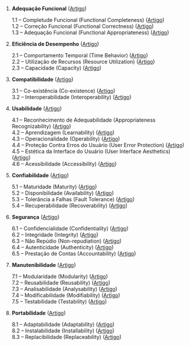 1. **Adequação Funcional**  ([Artigo](https://github.com/mateusfaustino/ISO-IEC-25010/blob/master/02%20-%20Caracter%C3%ADsticas/01%20-%20Adequa%C3%A7%C3%A3o%20funcional/00%20-%20Adequa%C3%A7%C3%A3o%20funcional.md))
   
    1.1 – Completude Funcional (Functional Completeness) ([Artigo](https://github.com/mateusfaustino/ISO-IEC-25010/blob/master/02%20-%20Caracter%C3%ADsticas/01%20-%20Adequa%C3%A7%C3%A3o%20funcional/1.1%20%E2%80%93%20Completude%20Funcional%20(Functional%20Completeness).md))  
    1.2 – Correção Funcional (Functional Correctness) ([Artigo](https://github.com/mateusfaustino/ISO-IEC-25010/blob/master/02%20-%20Caracter%C3%ADsticas/01%20-%20Adequa%C3%A7%C3%A3o%20funcional/1.2%20%E2%80%93%20Corre%C3%A7%C3%A3o%20Funcional%20(Functional%20Correctness).md))  
    1.3 – Adequação Funcional (Functional Appropriateness) ([Artigo](https://github.com/mateusfaustino/ISO-IEC-25010/blob/master/02%20-%20Caracter%C3%ADsticas/01%20-%20Adequa%C3%A7%C3%A3o%20funcional/1.3%20%E2%80%93%20Adequa%C3%A7%C3%A3o%20Funcional%20(Functional%20Appropriateness).md))
    
2. **Eficiência de Desempenho** ([Artigo](https://github.com/mateusfaustino/ISO-IEC-25010/blob/master/02%20-%20Caracter%C3%ADsticas/02%20-%20Efici%C3%AAncia%20de%20Desempenho/00%20-%20Efici%C3%AAncia%20de%20Desempenho.md))
   
     
    2.1 – Comportamento Temporal (Time Behavior) ([Artigo](https://github.com/mateusfaustino/ISO-IEC-25010/blob/master/02%20-%20Caracter%C3%ADsticas/02%20-%20Efici%C3%AAncia%20de%20Desempenho/2.1%20%E2%80%93%20Comportamento%20Temporal%20(Time%20Behavior).md))  
    2.2 – Utilização de Recursos (Resource Utilization) ([Artigo](https://github.com/mateusfaustino/ISO-IEC-25010/blob/master/02%20-%20Caracter%C3%ADsticas/02%20-%20Efici%C3%AAncia%20de%20Desempenho/2.2%20%E2%80%93%20Utiliza%C3%A7%C3%A3o%20de%20Recursos%20(Resource%20Utilization).md))  
    2.3 – Capacidade (Capacity) ([Artigo](https://github.com/mateusfaustino/ISO-IEC-25010/blob/master/02%20-%20Caracter%C3%ADsticas/02%20-%20Efici%C3%AAncia%20de%20Desempenho/2.3%20%E2%80%93%20Capacidade%20(Capacity).md))
    
3. **Compatibilidade**  ([Artigo](https://github.com/mateusfaustino/ISO-IEC-25010/blob/master/02%20-%20Caracter%C3%ADsticas/03%20-%20Compatibilidade/00%20-%20Compatibilidade.md))
   
     
    3.1 – Co-existência (Co-existence) ([Artigo](https://github.com/mateusfaustino/ISO-IEC-25010/blob/master/02%20-%20Caracter%C3%ADsticas/03%20-%20Compatibilidade/3.1%20%E2%80%93%20Co-exist%C3%AAncia%20(Co-existence).md))  
    3.2 – Interoperabilidade (Interoperability) ([Artigo](https://github.com/mateusfaustino/ISO-IEC-25010/blob/master/02%20-%20Caracter%C3%ADsticas/03%20-%20Compatibilidade/3.2%20%E2%80%93%20Interoperabilidade%20(Interoperability).md))
    
4. **Usabilidade**  ([Artigo](https://github.com/mateusfaustino/ISO-IEC-25010/blob/master/02%20-%20Caracter%C3%ADsticas/04%20-%20Usabilidade/00%20-%20Usabilidade.md))
   
     
    4.1 – Reconhecimento de Adequabilidade (Appropriateness Recognizability) ([Artigo](https://github.com/mateusfaustino/ISO-IEC-25010/blob/master/02%20-%20Caracter%C3%ADsticas/04%20-%20Usabilidade/4.1%20%E2%80%93%20Reconhecimento%20de%20Adequabilidade%20(Appropriateness%20Recognizability).md))  
    4.2 – Aprendizagem (Learnability) ([Artigo](https://github.com/mateusfaustino/ISO-IEC-25010/blob/master/02%20-%20Caracter%C3%ADsticas/04%20-%20Usabilidade/4.2%20%E2%80%93%20Aprendizagem%20(Learnability).md))  
    4.3 – Operacionalidade (Operability) ([Artigo](https://github.com/mateusfaustino/ISO-IEC-25010/blob/master/02%20-%20Caracter%C3%ADsticas/04%20-%20Usabilidade/4.3%20%E2%80%93%20Operacionalidade%20(Operability).md))  
    4.4 – Proteção Contra Erros do Usuário (User Error Protection) ([Artigo](https://github.com/mateusfaustino/ISO-IEC-25010/blob/master/02%20-%20Caracter%C3%ADsticas/04%20-%20Usabilidade/4.4%20%E2%80%93%20Prote%C3%A7%C3%A3o%20Contra%20Erros%20do%20Usu%C3%A1rio%20(User%20Error%20Protection).md))  
    4.5 – Estética da Interface do Usuário (User Interface Aesthetics) ([Artigo](https://github.com/mateusfaustino/ISO-IEC-25010/blob/master/02%20-%20Caracter%C3%ADsticas/04%20-%20Usabilidade/4.5%20%E2%80%93%20Est%C3%A9tica%20da%20Interface%20do%20Usu%C3%A1rio%20(User%20Interface%20Aesthetics).md))  
    4.6 – Acessibilidade (Accessibility) ([Artigo](https://github.com/mateusfaustino/ISO-IEC-25010/blob/master/02%20-%20Caracter%C3%ADsticas/04%20-%20Usabilidade/4.6%20%E2%80%93%20Acessibilidade%20(Accessibility).md))
    
5. **Confiabilidade**  ([Artigo](https://github.com/mateusfaustino/ISO-IEC-25010/blob/master/02%20-%20Caracter%C3%ADsticas/05%20-%20Confiabilidade/00%20-%20Confiabilidade.md))
   
     
    5.1 – Maturidade (Maturity) ([Artigo](https://github.com/mateusfaustino/ISO-IEC-25010/blob/master/02%20-%20Caracter%C3%ADsticas/05%20-%20Confiabilidade/5.1%20%E2%80%93%20Maturidade%20(Maturity).md))  
    5.2 – Disponibilidade (Availability) ([Artigo](https://github.com/mateusfaustino/ISO-IEC-25010/blob/master/02%20-%20Caracter%C3%ADsticas/05%20-%20Confiabilidade/5.2%20%E2%80%93%20Disponibilidade%20(Availability).md))  
    5.3 – Tolerância a Falhas (Fault Tolerance) ([Artigo](https://github.com/mateusfaustino/ISO-IEC-25010/blob/master/02%20-%20Caracter%C3%ADsticas/05%20-%20Confiabilidade/5.3%20%E2%80%93%20Toler%C3%A2ncia%20a%20Falhas%20(Fault%20Tolerance).md))  
    5.4 – Recuperabilidade (Recoverability) ([Artigo](https://github.com/mateusfaustino/ISO-IEC-25010/blob/master/02%20-%20Caracter%C3%ADsticas/05%20-%20Confiabilidade/5.4%20%E2%80%93%20Recuperabilidade%20(Recoverability).md))
    
6. **Segurança**  ([Artigo](https://github.com/mateusfaustino/ISO-IEC-25010/blob/master/02%20-%20Caracter%C3%ADsticas/06%20-%20Seguran%C3%A7a/00%20-%20Seguran%C3%A7a.md))
   
     
    6.1 – Confidencialidade (Confidentiality) ([Artigo](https://github.com/mateusfaustino/ISO-IEC-25010/blob/master/02%20-%20Caracter%C3%ADsticas/06%20-%20Seguran%C3%A7a/6.1%20%E2%80%93%20Confidencialidade%20(Confidentiality).md))  
    6.2 – Integridade (Integrity) ([Artigo](https://github.com/mateusfaustino/ISO-IEC-25010/blob/master/02%20-%20Caracter%C3%ADsticas/06%20-%20Seguran%C3%A7a/6.2%20%E2%80%93%20Integridade%20(Integrity).md))  
    6.3 – Não Repúdio (Non-repudiation) ([Artigo](https://github.com/mateusfaustino/ISO-IEC-25010/blob/master/02%20-%20Caracter%C3%ADsticas/06%20-%20Seguran%C3%A7a/6.3%20%E2%80%93%20N%C3%A3o%20Rep%C3%BAdio%20(Non-repudiation).md))  
    6.4 – Autenticidade (Authenticity) ([Artigo](https://github.com/mateusfaustino/ISO-IEC-25010/blob/master/02%20-%20Caracter%C3%ADsticas/06%20-%20Seguran%C3%A7a/6.4%20%E2%80%93%20Autenticidade%20(Authenticity).md))  
    6.5 – Prestação de Contas (Accountability) ([Artigo](https://github.com/mateusfaustino/ISO-IEC-25010/blob/master/02%20-%20Caracter%C3%ADsticas/06%20-%20Seguran%C3%A7a/6.5%20%E2%80%93%20Presta%C3%A7%C3%A3o%20de%20Contas%20(Accountability).md))
    
7. **Manutenibilidade**  ([Artigo](https://github.com/mateusfaustino/ISO-IEC-25010/blob/master/02%20-%20Caracter%C3%ADsticas/07%20-%20Manutenibilidade/00%20-%20Manutenibilidade.md))
   
     
    7.1 – Modularidade (Modularity) ([Artigo](https://github.com/mateusfaustino/ISO-IEC-25010/blob/master/02%20-%20Caracter%C3%ADsticas/07%20-%20Manutenibilidade/7.1%20%E2%80%93%20Modularidade%20(Modularity).md))  
    7.2 – Reusabilidade (Reusability) ([Artigo](https://github.com/mateusfaustino/ISO-IEC-25010/blob/master/02%20-%20Caracter%C3%ADsticas/07%20-%20Manutenibilidade/7.2%20%E2%80%93%20Reusabilidade%20(Reusability).md))  
    7.3 – Analisabilidade (Analysability) ([Artigo](https://github.com/mateusfaustino/ISO-IEC-25010/blob/master/02%20-%20Caracter%C3%ADsticas/07%20-%20Manutenibilidade/7.3%20%E2%80%93%20Analisabilidade%20(Analysability).md))  
    7.4 – Modificabilidade (Modifiability) ([Artigo](https://github.com/mateusfaustino/ISO-IEC-25010/blob/master/02%20-%20Caracter%C3%ADsticas/07%20-%20Manutenibilidade/7.4%20%E2%80%93%20Modificabilidade%20(Modifiability).md))  
    7.5 – Testabilidade (Testability) ([Artigo](https://github.com/mateusfaustino/ISO-IEC-25010/blob/master/02%20-%20Caracter%C3%ADsticas/07%20-%20Manutenibilidade/7.5%20%E2%80%93%20Testabilidade%20(Testability).md))
    
8. **Portabilidade**  ([Artigo](https://github.com/mateusfaustino/ISO-IEC-25010/blob/master/02%20-%20Caracter%C3%ADsticas/08%20-%20Portabilidade/00%20-%20Portabilidade.md))
   
    8.1 – Adaptabilidade (Adaptability) ([Artigo](https://github.com/mateusfaustino/ISO-IEC-25010/blob/master/02%20-%20Caracter%C3%ADsticas/08%20-%20Portabilidade/8.1%20%E2%80%93%20Adaptabilidade%20(Adaptability).md))  
    8.2 – Instalabilidade (Installability) ([Artigo](https://github.com/mateusfaustino/ISO-IEC-25010/blob/master/02%20-%20Caracter%C3%ADsticas/08%20-%20Portabilidade/8.2%20%E2%80%93%20Instalabilidade%20(Installability).md))  
    8.3 – Replacibilidade (Replaceability) ([Artigo](https://github.com/mateusfaustino/ISO-IEC-25010/blob/master/02%20-%20Caracter%C3%ADsticas/08%20-%20Portabilidade/8.3%20%E2%80%93%20Replacibilidade%20(Replaceability).md))
